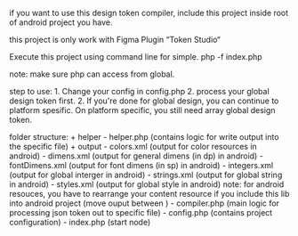 if you want to use this design token compiler, include this project inside root of android project you have.

this project is only work with Figma Plugin “Token Studio“

Execute this project using command line for simple. 
php -f index.php


note: make sure php can access from global.

step to use:
    1. Change your config in config.php
    2. process your global design token first. 
    2. If you're done for global design, you can continue to platform spesific. On platform specific, you still need array global design token.

folder structure:
    + helper
        - helper.php (contains logic for write output into the specific file)
    + output
        - colors.xml (output for color resources in android)
        - dimens.xml (output for general dimens (in dp) in android)
        - fontDimens.xml (output for font dimens (in sp) in android)
        - integers.xml (output for global interger in android)
        - strings.xml (output for global string in android)
        - styles.xml (output for global style in android)
        note: for android resouces, you have to rearrange your content resource if you include this lib into android project (move ouput between <resources></resources>)
    - compiler.php (main logic for processing json token out to specific file)
    - config.php (contains project configuration)
    - index.php (start node)